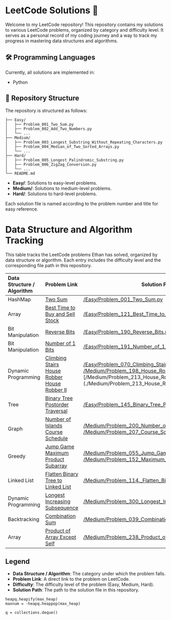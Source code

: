 # LeetCode Solutions 📝

Welcome to my LeetCode repository! This repository contains my solutions to various LeetCode problems, organized by category and difficulty level. It serves as a personal record of my coding journey and a way to track my progress in mastering data structures and algorithms.



## 🛠️ Programming Languages

Currently, all solutions are implemented in:

- Python



## 📁 Repository Structure

The repository is structured as follows:

```
├── Easy/
│   ├── Problem_001_Two_Sum.py
│   ├── Problem_002_Add_Two_Numbers.py
│   └── ...
├── Medium/
│   ├── Problem_003_Longest_Substring_Without_Repeating_Characters.py
│   ├── Problem_004_Median_of_Two_Sorted_Arrays.py
│   └── ...
├── Hard/
│   ├── Problem_005_Longest_Palindromic_Substring.py
│   ├── Problem_006_ZigZag_Conversion.py
│   └── ...
└── README.md
```

- **Easy/**: Solutions to easy-level problems.
- **Medium/**: Solutions to medium-level problems.
- **Hard/**: Solutions to hard-level problems.

Each solution file is named according to the problem number and title for easy reference.



# Data Structure and Algorithm Tracking

This table tracks the LeetCode problems Ethan has solved, organized by data structure or algorithm. Each entry includes the difficulty level and the corresponding file path in this repository.

| Data Structure / Algorithm | Problem Link                                                 | Solution Path                                                |
| :------------------------- | :----------------------------------------------------------- | ------------------------------------------------------------ |
| HashMap                    | [Two Sum](https://leetcode.com/problems/two-sum/)            | [/Easy/Problem_001_Two_Sum.py](./Easy/Problem_001_Two_Sum.py) |
| Array                      | [Best Time to Buy and Sell Stock](https://leetcode.com/problems/best-time-to-buy-and-sell-stock/) | [/Easy/Problem_121_Best_Time_to_Buy_and_Sell_Stock.py](./Easy/Problem_121_Best_Time_to_Buy_and_Sell_Stock.py) |
| Bit Manipulation           | [Reverse Bits](https://leetcode.com/problems/reverse-bits/)  | [/Easy/Problem_190_Reverse_Bits.py](./Easy/Problem_190_Reverse_Bits.py) |
| Bit Manipulation           | [Number of 1 Bits](https://leetcode.com/problems/number-of-1-bits/) | [/Easy/Problem_191_Number_of_1_bit.py](./Easy/Problem_191_Number_of_1_bit.py) |
| Dynamic Programming        | [Climbing Stairs](https://leetcode.com/problems/climbing-stairs/)<br />[House Robber](https://leetcode.com/problems/house-robber/)<br />[House Robber II](https://leetcode.com/problems/house-robber-ii/) | [/Easy/Problem_070_Climbing_Stairs.py](./Easy/Problem_070_Climbing_Stairs.py)<br />[/Medium/Problem_198_House_Robber.py](./Medium/Problem_198_House_Robber.py)<br />[/Medium/Problem_213_House_Robber II.py](./Medium/Problem_213_House_Robber II.py) |
| Tree                       | [Binary Tree Postorder Traversal](https://leetcode.com/problems/binary-tree-postorder-traversal/) | [/Easy/Problem_145_Binary_Tree_Postorder_Traversal.py](./Easy/Problem_145_Binary_Tree_Postorder_Traversal.py) |
| Graph                      | [Number of Islands](https://leetcode.com/problems/number-of-islands/)<br />[Course Schedule](https://leetcode.com/problems/course-schedule/) | [/Medium/Problem_200_Number_of_Islands.py](./Medium/Problem_200_Number_of_Islands.py)<br />[/Medium/Problem_207_Course_Schedule.py](./Medium/Problem_207_Course_Schedule.py) |
| Greedy                     | [Jump Game](https://leetcode.com/problems/jump-game/)<br />[Maximum Product Subarray](https://leetcode.com/problems/maximum-product-subarray/) | [/Medium/Problem_055_Jump_Game.py](./Medium/Problem_055_Jump_Game.py)<br />[/Medium/Problem_152_Maximum_Product_Subarray.py](./Medium/Problem_152_Maximum_Product_Subarray.py) |
| Linked List                | [Flatten Binary Tree to Linked List](https://leetcode.com/problems/flatten-binary-tree-to-linked-list/) | [/Medium/Problem_114._Flatten_Binary_Tree_to_Linked_List.py](./Medium/Problem_114._Flatten_Binary_Tree_to_Linked_List.py) |
| Dynamic Programming        | [Longest Increasing Subsequence](https://leetcode.com/problems/longest-increasing-subsequence/) | [/Medium/Problem_300_Longest_Increasing_Subsequence.py](./Medium/Problem_300_Longest_Increasing_Subsequence.py) |
| Backtracking               | [Combination Sum](https://leetcode.com/problems/combination-sum/) | [/Medium/Problem_039_Combination_Sum.py](./Medium/Problem_039_Combination_Sum.py) |
| Array                      | [Product of Array Except Self](https://leetcode.com/problems/product-of-array-except-self/) | [/Medium/Problem_238_Product_of_Array_Except_Self.py](./Medium/Problem_238_Product_of_Array_Except_Self.py) |



## Legend

- **Data Structure / Algorithm**: The category under which the problem falls.
- **Problem Link**: A direct link to the problem on LeetCode.
- **Difficulty**: The difficulty level of the problem (Easy, Medium, Hard).
- **Solution Path**: The path to the solution file in this repository.

```
heapq.heapify(max_heap)
maxnum = -heapq.heappop(max_heap)
```

```
q = collections.deque()
```